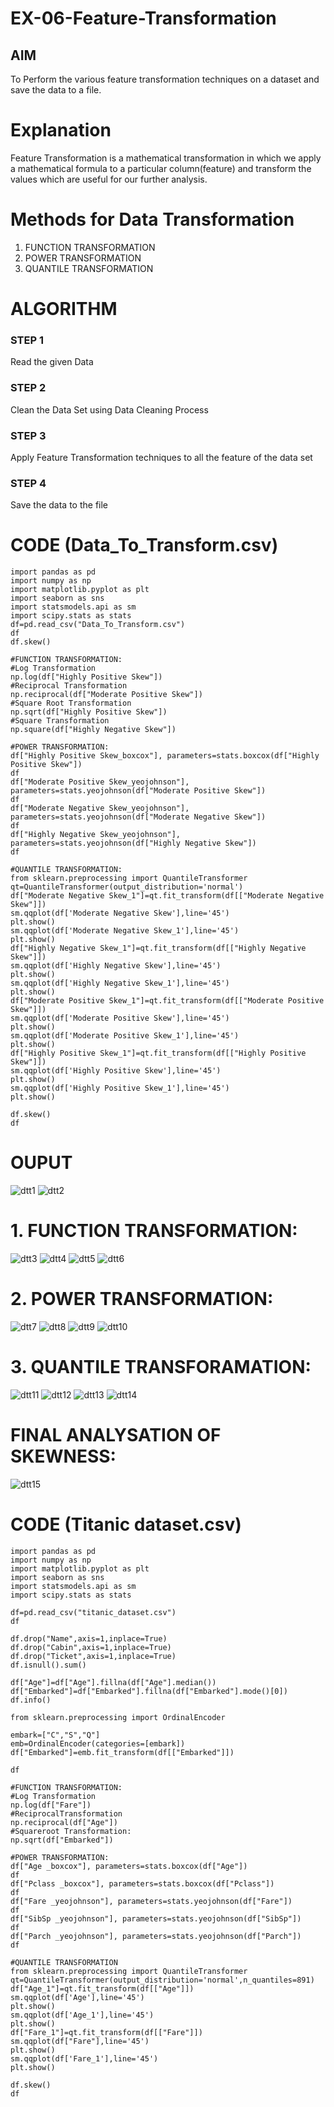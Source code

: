 # EX-06-Feature-Transformation

## AIM
To Perform the various feature transformation techniques on a dataset and save the data to a file. 

# Explanation
Feature Transformation is a mathematical transformation in which we apply a mathematical formula to a particular column(feature) and transform the values which are useful for our further analysis.

# Methods for Data Transformation
1. FUNCTION TRANSFORMATION
2. POWER TRANSFORMATION
3. QUANTILE TRANSFORMATION

# ALGORITHM
### STEP 1
Read the given Data
### STEP 2
Clean the Data Set using Data Cleaning Process
### STEP 3
Apply Feature Transformation techniques to all the feature of the data set
### STEP 4
Save the data to the file

# CODE (Data_To_Transform.csv)
```
import pandas as pd  
import numpy as np  
import matplotlib.pyplot as plt  
import seaborn as sns  
import statsmodels.api as sm  
import scipy.stats as stats  
df=pd.read_csv("Data_To_Transform.csv")  
df  
df.skew()  

#FUNCTION TRANSFORMATION:  
#Log Transformation  
np.log(df["Highly Positive Skew"])  
#Reciprocal Transformation  
np.reciprocal(df["Moderate Positive Skew"])  
#Square Root Transformation  
np.sqrt(df["Highly Positive Skew"])  
#Square Transformation  
np.square(df["Highly Negative Skew"])  

#POWER TRANSFORMATION:  
df["Highly Positive Skew_boxcox"], parameters=stats.boxcox(df["Highly Positive Skew"])  
df  
df["Moderate Positive Skew_yeojohnson"], parameters=stats.yeojohnson(df["Moderate Positive Skew"])  
df  
df["Moderate Negative Skew_yeojohnson"], parameters=stats.yeojohnson(df["Moderate Negative Skew"])  
df  
df["Highly Negative Skew_yeojohnson"], parameters=stats.yeojohnson(df["Highly Negative Skew"])  
df  

#QUANTILE TRANSFORMATION:  
from sklearn.preprocessing import QuantileTransformer   
qt=QuantileTransformer(output_distribution='normal')  
df["Moderate Negative Skew_1"]=qt.fit_transform(df[["Moderate Negative Skew"]])  
sm.qqplot(df['Moderate Negative Skew'],line='45')  
plt.show()
sm.qqplot(df['Moderate Negative Skew_1'],line='45')  
plt.show()  
df["Highly Negative Skew_1"]=qt.fit_transform(df[["Highly Negative Skew"]])  
sm.qqplot(df['Highly Negative Skew'],line='45')  
plt.show()  
sm.qqplot(df['Highly Negative Skew_1'],line='45')  
plt.show()  
df["Moderate Positive Skew_1"]=qt.fit_transform(df[["Moderate Positive Skew"]])  
sm.qqplot(df['Moderate Positive Skew'],line='45')  
plt.show()  
sm.qqplot(df['Moderate Positive Skew_1'],line='45')  
plt.show() 
df["Highly Positive Skew_1"]=qt.fit_transform(df[["Highly Positive Skew"]])  
sm.qqplot(df['Highly Positive Skew'],line='45')  
plt.show()  
sm.qqplot(df['Highly Positive Skew_1'],line='45')  
plt.show()  

df.skew()  
df 
```
# OUPUT
![dtt1](https://user-images.githubusercontent.com/93427253/168624110-ef41e318-928f-42c0-bd41-d15687774d7f.png)
![dtt2](https://user-images.githubusercontent.com/93427253/168624155-431682c8-65e4-4217-afa0-3cbb62086ad9.png)
# 1. FUNCTION TRANSFORMATION:
![dtt3](https://user-images.githubusercontent.com/93427253/168624214-6a6e6a42-1216-404d-a66f-472246b1d59a.png)
![dtt4](https://user-images.githubusercontent.com/93427253/168624333-44d5e114-a008-4bc4-8f25-e052902d51ef.png)
![dtt5](https://user-images.githubusercontent.com/93427253/168624377-8f7d94a0-9fed-4727-a2f8-c947378036d9.png)
![dtt6](https://user-images.githubusercontent.com/93427253/168624277-c2552940-141e-426b-b887-a3df01825ac8.png)
# 2. POWER TRANSFORMATION:
![dtt7](https://user-images.githubusercontent.com/93427253/168624960-85cb76bf-e674-488b-8c38-4e37ee02bd1e.png)
![dtt8](https://user-images.githubusercontent.com/93427253/168624985-501a70bf-0388-42f6-8f50-1f0931c19c16.png)
![dtt9](https://user-images.githubusercontent.com/93427253/168625028-e1e7e0ab-95c3-4470-8c97-554532e8d7aa.png)
![dtt10](https://user-images.githubusercontent.com/93427253/168625075-4f990f91-9b89-476e-bd9f-070bcd353308.png)
# 3. QUANTILE TRANSFORAMATION:
![dtt11](https://user-images.githubusercontent.com/93427253/168625181-d00056e9-22db-4f72-bbc7-08a62693e337.png)
![dtt12](https://user-images.githubusercontent.com/93427253/168625211-431e3955-affe-4145-bb87-81668df94417.png)
![dtt13](https://user-images.githubusercontent.com/93427253/168625251-6a91e92e-62f8-4361-9886-df11a54836fe.png)
![dtt14](https://user-images.githubusercontent.com/93427253/168625302-5ac49a55-8079-43f3-abfa-51136c9ac3a9.png)
# FINAL ANALYSATION OF SKEWNESS:
![dtt15](https://user-images.githubusercontent.com/93427253/168625467-10367ecc-235b-46cb-b5fa-e43716a21728.png)

# CODE (Titanic dataset.csv)
```
import pandas as pd  
import numpy as np  
import matplotlib.pyplot as plt  
import seaborn as sns  
import statsmodels.api as sm  
import scipy.stats as stats  

df=pd.read_csv("titanic_dataset.csv")  
df  

df.drop("Name",axis=1,inplace=True)  
df.drop("Cabin",axis=1,inplace=True)  
df.drop("Ticket",axis=1,inplace=True)  
df.isnull().sum()  

df["Age"]=df["Age"].fillna(df["Age"].median())  
df["Embarked"]=df["Embarked"].fillna(df["Embarked"].mode()[0])  
df.info()  

from sklearn.preprocessing import OrdinalEncoder  
 
embark=["C","S","Q"]  
emb=OrdinalEncoder(categories=[embark])  
df["Embarked"]=emb.fit_transform(df[["Embarked"]])  

df  

#FUNCTION TRANSFORMATION:  
#Log Transformation  
np.log(df["Fare"])  
#ReciprocalTransformation  
np.reciprocal(df["Age"])  
#Squareroot Transformation:  
np.sqrt(df["Embarked"])  

#POWER TRANSFORMATION:  
df["Age _boxcox"], parameters=stats.boxcox(df["Age"])  
df  
df["Pclass _boxcox"], parameters=stats.boxcox(df["Pclass"])    
df    
df["Fare _yeojohnson"], parameters=stats.yeojohnson(df["Fare"])  
df  
df["SibSp _yeojohnson"], parameters=stats.yeojohnson(df["SibSp"])  
df  
df["Parch _yeojohnson"], parameters=stats.yeojohnson(df["Parch"])  
df  

#QUANTILE TRANSFORMATION  
from sklearn.preprocessing import QuantileTransformer   
qt=QuantileTransformer(output_distribution='normal',n_quantiles=891)  
df["Age_1"]=qt.fit_transform(df[["Age"]])  
sm.qqplot(df['Age'],line='45')  
plt.show()  
sm.qqplot(df['Age_1'],line='45')  
plt.show()  
df["Fare_1"]=qt.fit_transform(df[["Fare"]])  
sm.qqplot(df["Fare"],line='45')  
plt.show()  
sm.qqplot(df['Fare_1'],line='45')  
plt.show()  

df.skew()  
df  
```
